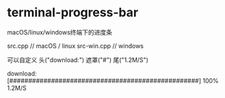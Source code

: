 # terminal-progress-bar
macOS/linux/windows终端下的进度条

src.cpp // macOS / linux
src-win.cpp // windows

可以自定义 头("download:")  遮罩("#") 尾("1.2M/S")

download:[##################################################] 100% 1.2M/S
